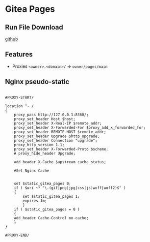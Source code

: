# Gitea Pages

## Run File Download

[github](https://github.com/kongxiangyiren/gitea-pages/releases/latest)

## Features

- Proxies `<owner>.<domain>/` => `owner/pages/main`

## Nginx pseudo-static

```nginx

#PROXY-START/

location ^~ /
{
    proxy_pass http://127.0.0.1:8360/;
    proxy_set_header Host $host;
    proxy_set_header X-Real-IP $remote_addr;
    proxy_set_header X-Forwarded-For $proxy_add_x_forwarded_for;
    proxy_set_header REMOTE-HOST $remote_addr;
    proxy_set_header Upgrade $http_upgrade;
    proxy_set_header Connection "upgrade";
    proxy_http_version 1.1;
    proxy_set_header X-Forwarded-Proto $scheme;
    # proxy_hide_header Upgrade;

    add_header X-Cache $upstream_cache_status;

    #Set Nginx Cache


    set $static_gitea_pages 0;
    if ( $uri ~* "\.(gif|png|jpg|css|js|woff|woff2)$" )
    {
    	set $static_gitea_pages 1;
    	expires 1m;
        }
    if ( $static_gitea_pages = 0 )
    {
    add_header Cache-Control no-cache;
    }
}

#PROXY-END/
```
